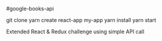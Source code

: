 #google-books-api

git clone
yarn create react-app my-app
yarn install 
yarn start

Extended React &amp; Redux challenge using simple API call 

